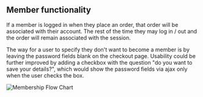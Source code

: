 ## Member functionality

If a member is logged in when they place an order, that order will be associated with their account. The rest of the time they may log in / out and the order will remain associated with the session.
	
The way for a user to specify they don't want to become a member is by leaving the password fields blank on the checkout page.
Usability could be further improved by adding a checkbox with the question "do you want to save your details?", which would show the password fields via ajax only when the user checks the box.

![Membership Flow Chart](../images/membership-flow-chart.jpg)
